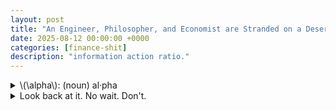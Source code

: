 ```yaml
---
layout: post
title: "An Engineer, Philosopher, and Economist are Stranded on a Deserted Island and Only Have Canned Food."
date: 2025-08-12 00:00:00 +0000
categories: [finance-shit]
description: "information action ratio."
---
```


<div class="flashcard">
  <details>
    <summary>\(\alpha\): (noun) al·​pha</summary>
    <div class="back">
      <details class="dropdown-block">
        <summary>Ex ante vs. ex post</summary>
        <div class="content">
          <ul>
            <li>Looking forward (<b>ex ante</b>): alpha is a <b>forecast of residual return</b>.</li>
            <li>Looking backward (<b>ex post</b>): alpha is the <b>average of realized residual returns</b>.</li>
            <li>Realized alphas are for keeping score; the manager's job is to generate <b>good forecasts</b>.</li>
          </ul>
        </div>
      </details>
      
      <details class="dropdown-block">
        <summary>Regression definition (realized/historical α and β)</summary>
        <div class="content">
          <p>If \(r_p(t)\) are portfolio <b>excess</b> returns for \(t=1,\dots,T\) and \(r_B(t)\) are benchmark <b>excess</b> returns over the same periods, the regression is</p>
          <p>\[
          r_p(t) \;=\; \alpha_p \;+\; \beta_p \cdot r_B(t) \;+\; \varepsilon_p(t)
          \]</p>
          <p>The estimates of \(\beta_p\) and \(\alpha_p\) from this regression are the <b>realized (historical)</b> beta and alpha.</p>
        </div>
      </details>
      
      <details class="dropdown-block">
        <summary>Residual (idiosyncratic) returns</summary>
        <div class="content">
          <p>Define the portfolio's residual return as</p>
          <p>\[
          \theta_p(t) \;=\; \alpha_p \;+\; \varepsilon_p(t)
          \]</p>
          <p>Where \(\alpha_p\) is the <b>average residual return</b> and \(\varepsilon_p(t)\) is the <b>mean-zero</b> random residual component.</p>
        </div>
      </details>
      
      <details class="dropdown-block">
        <summary>Forecast alpha (single asset)</summary>
        <div class="content">
          <p>Let \(\theta_n\) be the residual return on stock \(n\). The <b>forecast alpha</b> is</p>
          <p>\[
          \alpha_n \;=\; E[\theta_n]
          \]</p>
        </div>
      </details>
      
      <details class="dropdown-block">
        <summary>Portfolio property of alpha</summary>
        <div class="content">
          <p>Because both residual returns and expectations aggregate linearly, alpha has the <b>portfolio property</b>. For a two-stock portfolio with holdings \(h_p(1)\) and \(h_p(2)\) and stock alphas \(\alpha_1,\alpha_2\),</p>
          <p>\[
          \alpha_p \;=\; h_p(1)\cdot \alpha_1 \;+\; h_p(2)\cdot \alpha_2
          \]</p>
          <p>This matches the interpretation that \(\alpha_p\) is the <b>forecast of expected residual return</b> on the portfolio.</p>
        </div>
      </details>
      
      <details class="dropdown-block">
        <summary>Benchmark and cash</summary>
        <div class="content">
          <ul>
            <li>By definition, the benchmark has residual return \(\theta_B = 0\) <b>with certainty</b>, hence its alpha is \(\alpha_B = 0\). The alphas are therefore <b>benchmark-neutral</b>.</li>
            <li>The risk-free (cash) portfolio also has <b>zero residual return</b>, so the alpha for cash \(\alpha_r = 0\).</li>
            <li>Any portfolio that is a mixture of benchmark and cash has <b>zero alpha</b>.</li>
          </ul>
        </div>
      </details>
    </div>
  </details>
</div>
<div class="flashcard">
  <details>
    <summary>Look back at it. No wait. Don't.</summary>
    <div class="back">
      <details class="dropdown-block">
        <summary>The Ex Post Information Ratio: A Measure of Achievement</summary>
        <div class="content">
          <p><strong>Definition.</strong><br>
          An <b>information ratio</b> \(IR\) is the ratio of <i>(annualized) residual return</i> to <i>(annualized) residual risk</i>. Ex post, it uses <b>realized</b> residual return and <b>realized</b> residual risk (active risk).</p>
          
          <p><strong>Properties.</strong></p>
          <ul>
            <li>A realized \(IR\) can be negative.</li>
            <li>The benchmark's \(IR\) is <b>exactly zero</b> (its residual return is \(0\)).</li>
            <li>Link to regression: If the alpha regression is run over \(Y\) years, the realized information ratio is approximately</li>
          </ul>
          <div class="define">
            <p>\[
            IR_{\text{ex post}} \approx \frac{t(\hat{\alpha})}{\sqrt{Y}} .
            \]</p>
            <div class="tooltip">
              <div style="max-width: 500px">
                <h4>A statsy tip: What is \(t(\hat{\alpha}_p)\)?</h4>
                <p>In the regression from the screenshot</p>
                <p>\[
                r_p(t) \;=\; \alpha_p \;+\; \beta_p\, r_B(t) \;+\; \varepsilon_p(t)
                \]</p>
                <p>estimated on \(t=1,\dots,T\) observations, \(t(\hat{\alpha}_p)\) means the <b>t-statistic of the estimated intercept</b> \(\hat{\alpha}_p\):</p>
                <p>\[
                t(\hat{\alpha}_p) \;=\; \frac{\hat{\alpha}_p}{\widehat{\operatorname{se}}(\hat{\alpha}_p)} .
                \]</p>
                
                <p>Here</p>
                <ul>
                  <li>\(r_p(t)\): portfolio <b>excess</b> return at time \(t\).</li>
                  <li>\(r_B(t)\): benchmark <b>excess</b> return at time \(t\).</li>
                  <li>\(\varepsilon_p(t)\): regression residual at time \(t\).</li>
                  <li>\(T\): number of time periods used in the regression.</li>
                  <li>\(Y\): number of <b>years</b> covered by those data (e.g., monthly data over \(Y\) years gives \(T=12Y\)).</li>
                  <li>\(\widehat{\operatorname{se}}(\hat{\alpha}_p)\): estimated <b>standard error</b> of \(\hat{\alpha}_p\).</li>
                </ul>
                
                <p>A concrete formula for the standard error in this simple regression is</p>
                <p>\[
                \widehat{\operatorname{se}}(\hat{\alpha}_p)
                \;=\;
                \hat{\sigma}_\varepsilon \, \sqrt{\left[(X^\top X)^{-1}\right]_{11}}
                \]</p>
                
                <p>with</p>
                <p>\[
                \hat{\sigma}_\varepsilon^{\,2} \;=\; \frac{1}{T-2}\sum_{t=1}^{T}\hat{\varepsilon}_p(t)^{2},
                \qquad
                \hat{\varepsilon}_p(t) \;=\; r_p(t)-\hat{\alpha}_p-\hat{\beta}_p\,r_B(t),
                \]</p>
                
                <p>and \(X\) the \(T\times 2\) design matrix whose first column is all ones and second column is \(r_B(t)\). Equivalently, writing \(\bar{r}_B=\frac{1}{T}\sum r_B(t)\) and \(S_{BB}=\sum (r_B(t)-\bar{r}_B)^2\),</p>
                <p>\[
                \left[(X^\top X)^{-1}\right]_{11}
                \;=\;
                \frac{1}{T} \;+\; \frac{\bar{r}_B^{\,2}}{S_{BB}} .
                \]</p>
              </div>
            </div>
          </div>
          
          <p><b>Theory intuition.</b> Ex post \(IR\) is a <b>signal-to-noise</b> measure for realized residual performance: how much alpha per unit of residual volatility your realized track record shows.</p>
          
          <p><b>Treynor and Black (1973) call this the <b>appraisal ratio</b>.</b></p>
        </div>
      </details>
      
      <details class="dropdown-block">
        <summary>The Ex Ante Information Ratio: A Measure of Opportunity</summary>
        <div class="content">
          <p><strong>Definition (planning view).</strong><br>
          Ex ante, the information ratio is the <b>expected</b> level of annual residual return per unit of annual residual risk. More precisely: it is the <b>highest</b> achievable ratio of expected annual residual return to residual risk that the manager can obtain using their information.</p>
          
          <p><b>Theory intuition.</b><br>
          Ex ante \(IR\) summarizes the <b>quality of forecasts</b> (alphas) and the <b>efficiency of portfolio construction</b> that turns those forecasts into return per unit of active risk. It is a <b>capability frontier</b>: better information or better use of it raises the frontier.</p>
        </div>
      </details>
      
      <details class="dropdown-block">
        <summary>Empirical yardsticks</summary>
        <div class="content">
          <p>The cross-section of realized manager \(IR\)s is roughly <b>symmetric around 0</b>, consistent with active management being a <b>zero-sum game after fees</b>. Heuristics used throughout:</p>
          <ul>
            <li>Top-quartile manager: \(IR \approx 0.5\) ("good").</li>
            <li>\(IR=0.75\): "very good."</li>
            <li>\(IR=1.0\): "exceptional."</li>
          </ul>
        </div>
      </details>
      
      <details class="dropdown-block">
        <summary>Formal definition at the portfolio level</summary>
        <div class="content">
          <p>Given any portfolio \(P\) with portfolio alpha \(\alpha_p\) and portfolio residual (active) risk \(\omega_p\),</p>
          <p>\[
          IR_p \;=\; \frac{\alpha_p}{\omega_p}
          \]</p>
          
          <p>The manager's own "information ratio" is the <b>maximum</b> attainable across feasible portfolios (built from their alphas):</p>
          <p>\[
          IR \;=\; \Max\{\, IR_p \mid P \,\}
          \]</p>
          
          <p><b>Theory notes.</b></p>
          <ul>
            <li>The notation \(IR\) <b>depends on the alpha vector</b>; one common use is to <b>scale</b> the alpha forecasts so that the manager's maximization delivers a sensible target \(IR\).</li>
            <li>The definition implies <b>risk-level invariance</b>: if a manager can achieve an expected residual return of \(2\%\) with \(4\%\) residual risk, they can (by scaling the active position) achieve \(3\%\) with \(6\%\) residual risk—same \(IR\). (see <i>'Decomposition, active risk, and scale invariance'</i> below)</li>
          </ul>
        </div>
      </details>
      
      <details class="dropdown-block">
        <summary>Decomposition, active risk, and scale invariance</summary>
        <div class="content">
          <p>Let \(h_p\) be portfolio holdings, \(h_B\) benchmark holdings, and \(h_p^{a}\) <b>active</b> holdings.</p>
          
          <p><strong>Holdings decomposition.</strong></p>
          <p>\[
          h_p \;=\; h_B \;+\; h_p^{a}, \quad \text{with} \quad \alpha_B = 0 .
          \]</p>
          
          <p>If \(\alpha\) is the vector of stock alphas, then</p>
          <p>\[
          \alpha_p \;=\; \alpha^{\mathsf T} h_p \;=\; \alpha^{\mathsf T} h_p^{a}.
          \]</p>
          
          <p><strong>Active risk.</strong><br>
          Let <b>\(\psi_p\)</b>: the portfolio's <b>active (residual) variance</b> under holdings \(h_p^{a}\) and residual-return covariance matrix \(V\in\mathbb{R}^{N\times N}\):</p>
          <p>\[
          \psi_p \;=\; (h_p^{a})^{\mathsf T} V\, h_p^{a}
          \quad\text{and}\quad
          \omega_p \;=\; \sqrt{\psi_p}\ \ \text{(active risk, i.e., st. dev.)}.
          \]</p>
          
          <p><strong>Scaling (aggressiveness).</strong><br>
          Let active holdings be scaled by <b>\(\phi\)</b>: a <b>scalar aggressiveness multiplier</b> (unitless) that scales the <b>active holdings</b>.</p>
          
          <p>If \(h_p^{a}\in\mathbb{R}^N\) are the active weights, then</p>
          <p>\[
          h_p^{a}\ \to\ \phi\,h_p^{a},\quad \phi>0 .
          \]</p>
          
          <p>Under this scaling,</p>
          <p>\[
          \alpha_p \to \phi\,\alpha_p,\qquad \omega_p \to \phi\,\omega_p,\qquad IR_p=\alpha_p/\omega_p\ \text{unchanged}.
          \]</p>
          
          <p><b>Theory intuition.</b><br>
          Because both numerator and denominator scale <b>linearly</b> in exposure, \(IR\) is <b>independent of aggressiveness</b> under ideal (unconstrained) conditions. In practice, <b>constraints</b> (e.g., short-sale limits, turnover/financing frictions) break pure scaling and can <b>reduce</b> realized \(IR\) as risk is pushed higher.</p>
        </div>
      </details>
      
      <details class="dropdown-block">
        <summary>Time-horizon scaling</summary>
        <div class="content">
          <p>To avoid confusion, standardize to a <b>1-year</b> horizon. Over horizon \(T\) (in years):</p>
          <ul>
            <li>Expected residual return scales \(\propto T\).</li>
            <li>Residual <b>variance</b> scales \(\propto T\), so <b>residual risk</b> (st. dev.) scales \(\propto \sqrt{T}\).</li>
            <li>Therefore the information ratio scales as</li>
          </ul>
          <div class="define">
            <p>\[
            IR(T) \;=\; \sqrt{T}\; IR(1\ \text{year}).
            \]</p>
            <div class="tooltip">
              <div style="max-width: 500px">
                <h4>In math:</h4>
                <p><strong>Notation across horizons</strong></p>
                <p>Let \(\alpha_p(T)\) and \(\omega_p(T)\) denote the <b>expected residual return</b> and <b>residual risk (st.dev.)</b> over a horizon \(T\) years. Then</p>
                <p>\[
                IR_p(T)=\frac{\alpha_p(T)}{\omega_p(T)}.
                \]</p>
                
                <p>Define the 1-year quantities \(\alpha_p(1)\) and \(\omega_p(1)\).</p>
                
                <p><strong>Step 1 — Expected residual return scales linearly in time</strong></p>
                <p>Additivity of expectations over \(T\) years gives</p>
                <p>\[
                \alpha_p(T)=T\,\alpha_p(1).
                \]</p>
                <p>(In words: run the same edge for twice as long, you expect twice the residual return.)</p>
                
                <p><strong>Step 2 — Residual <b>variance</b> scales linearly ⇒ residual <b>risk</b> scales as \(\sqrt{T}\)</strong></p>
                <p>With negligible serial correlation, variances add:</p>
                <p>\[
                \operatorname{Var}_T = T\,\operatorname{Var}_{1\text{y}}
                \quad\Longrightarrow\quad
                \omega_p(T)=\sqrt{T}\,\omega_p(1).
                \]</p>
                
                <p><strong>Step 3 — Put together to get the IR scaling</strong></p>
                <p>\[
                IR_p(T)
                =\frac{\alpha_p(T)}{\omega_p(T)}
                =\frac{T\,\alpha_p(1)}{\sqrt{T}\,\omega_p(1)}
                =\sqrt{T}\,\frac{\alpha_p(1)}{\omega_p(1)}
                =\boxed{\,\sqrt{T}\,IR_p(1\text{ year})\,}.
                \]</p>
              </div>
            </div>
          </div>
          
          <p>Corollaries: a quarterly \(IR\) is half the annual \(IR\); a monthly \(IR\) is \(1/\sqrt{12}\) of the annual \(IR\).</p>
        </div>
      </details>
      
      <details class="dropdown-block">
        <summary>Tilder</summary>
        <div class="content">
          <ul>
            <li><b>Ex post \(IR\)</b> measures <b>achievement</b> (realized alpha per unit of realized residual risk) and connects tightly to the <b>t-stat</b> of \(\alpha\).</li>
            <li><b>Ex ante \(IR\)</b> measures <b>opportunity</b> (what your information and construction can deliver) and is the <b>maximized</b> \(\alpha/\omega\) over feasible portfolios.</li>
            <li>\(IR\) is <b>scale-invariant</b> with respect to position size but <b>horizon-dependent</b> (\(\sqrt{T}\) rule).
              <ul>
                <li>Hold the same active trade longer: expected alpha grows \(\propto T\); uncertainty (risk) grows only \(\propto \sqrt{T}\). Their ratio therefore grows like \(\sqrt{T}\).</li>
              </ul>
            </li>
            <li>Benchmarks and cash have <b>zero \(IR\)</b>; the cross-section of manager \(IR\)s centers near <b>zero</b>, consistent with active management being zero-sum after costs.</li>
          </ul>
        </div>
      </details>
    </div>
  </details>
</div>
<div class="flashcard">
  <details>
    <summary>The Residual Frontier: The Manager's Opportunity Set</summary>
    <div class="back">
      <p><strong>Idea.</strong><br>
      Plot expected residual return \(\alpha_p\) against residual risk \(\omega_p\). The <b>ex-ante information ratio</b> determines the <i>slope</i> of the best attainable trade-off. The manager's <b>residual frontier</b> is the straight line through the origin with that slope; feasible (sub-optimal) portfolios lie on or <b>below</b> this line.</p>
      
      <p><strong>Geometry.</strong><br>
      Benchmark \(B\) and cash sit at the origin since both have zero residual return and zero residual risk. Portfolios constructed from the manager's alphas that <i>fully exploit</i> the information lie <b>on</b> the line; all others lie <b>under</b> it.</p>
      <div id="residual-frontier-fig-5-combined" style="width:980px;height:560px;"></div>
      <div id="residual-frontier-fig-5-combined-info" style="font-size:0.9em; opacity:0.95; margin-top:8px;"></div>
      
      <script src="https://cdn.plot.ly/plotly-2.35.2.min.js"></script>
      <script>
      function renderResidualFrontierCombined() {
        // ===== Axes grid (ω in %, α in %) =====
        const toPct = x => x; // keep in [0, 0.12] but show as % via tickformat
      
        // ===== Residual frontiers (Fig. 5.2) =====
        const IRs = [
          { ir: 1.00, dash: "solid",  width: 3, name: "IR = 1.00" },
          { ir: 0.75, dash: "dot",    width: 3, name: "IR = 0.75" },
          { ir: 0.50, dash: "dash",   width: 3, name: "IR = 0.50" },
        ];
      
        const xMin = 0.0, xMax = 0.12, Nx = 121;
        const omega = Array.from({length: Nx}, (_, i) => xMin + i*(xMax - xMin)/(Nx - 1));
      
        const frontierTraces = IRs.map(({ir, dash, width, name}) => ({
          x: omega.map(toPct),
          y: omega.map(w => ir*w),
          mode: "lines",
          line: { dash, width },
          name,
          hovertemplate: "ω=%{x:.1%}<br>α=%{y:.1%}<extra>"+name+"</extra>"
        }));
      
        // ===== Points on IR=1 frontier (Fig. 5.1 P1–P6 + Q) =====
        const IR1 = 1.0;
        const Pks = [0.01, 0.02, 0.03, 0.04, 0.05, 0.06]; // 1% … 6% residual risk
        const Ptext = ["P1","P2","P3","Q","P5","P6"];     // label Q near the middle as in fig
      
        const Ptrace = {
          x: Pks,
          y: Pks.map(w => IR1*w),
          mode: "markers+text",
          type: "scatter",
          name: "Fig. 5.1 points",
          marker: { size: 9, symbol: "circle" },
          text: Ptext,
          textposition: ["bottom right","top left","bottom left","top right","bottom left","top left"],
          hovertemplate: "%{text}<br>ω=%{x:.1%}<br>α=%{y:.1%}<extra></extra>"
        };
      
        // Explicit Q (so it’s easy to style)
        const Qw = 0.04, Qa = IR1*Qw;
        const Qtrace = {
          x: [Qw], y: [Qa],
          mode: "markers+text",
          name: "Q",
          marker: { size: 11, symbol: "diamond-open" },
          text: ["Q"],
          textposition: "top center",
          hovertemplate: "Q<br>ω=%{x:.1%}<br>α=%{y:.1%}<extra></extra>"
        };
      
        // Benchmark/cash at the origin: B
        const Btrace = {
          x: [0], y: [0],
          mode: "markers+text",
          name: "B (benchmark & cash)",
          marker: { size: 10, symbol: "square" },
          text: ["B"],
          textposition: "bottom right",
          hovertemplate: "B<br>ω=0.0%<br>α=0.0%<extra></extra>"
        };
      
        // ===== Annotations to mirror captions =====
        const annotations = [
          { x: 0.095, y: 0.095, text: "IR = 1", showarrow: false, font: {size: 12}},
          { x: 0.095, y: 0.071, text: "IR = 0.75", showarrow: false, font: {size: 12}},
          { x: 0.095, y: 0.048, text: "IR = 0.50", showarrow: false, font: {size: 12}}
        ];
      
        const layout = {
          title: "Residual Frontier & Opportunities (Combined: Figures 5.1 & 5.2)",
          xaxis: { title: "ω (residual risk)", range: [0, 0.12], tickformat: ".0%", zeroline: false },
          yaxis: { title: "α (expected residual return)", range: [0, 0.12], tickformat: ".0%", rangemode: "tozero" },
          template: "plotly_white",
          legend: { orientation: "h", y: 1.12 },
          margin: { l: 70, r: 20, t: 70, b: 55 },
          annotations
        };
      
        const traces = [...frontierTraces, Ptrace, Qtrace, Btrace];
        Plotly.newPlot("residual-frontier-fig-5-combined", traces, layout,
                       {displayModeBar: true, responsive: true});
      
        // ===== Info + intuition (below the figure) =====
        document.getElementById("residual-frontier-fig-5-combined-info").innerHTML = `
        <p>
          <strong>What you're seeing (both figures combined):</strong>
          The straight rays from the origin are residual frontiers \\(\\alpha_p = IR\\,\\omega_p\\) for three information ratios
          (solid: 1.00; dotted: 0.75; dashed: 0.50). The black markers (P1–P6) and Q sit on the \\(IR=1\\) frontier,
          and B is the origin (benchmark/cash), where both residual return and residual risk are zero.
        </p>
        <ul>
          <li><em>Opportunity = slope.</em> A manager’s ex-ante information ratio fixes the frontier’s slope. Higher IR rotates the line upward, expanding the set of attainable \\((\\omega,\\alpha)\\) pairs.</li>
          <li><em>Feasible set.</em> Portfolios lie on or below the frontier implied by the manager’s IR; moving along a given frontier scales both \\(\\omega_p\\) and \\(\\alpha_p\\) proportionally.</li>
          <li><em>Comparing managers (Fig. 5.2 idea).</em> Points available on \\(IR=1\\) are not available to an \\(IR=0.5\\) manager; the latter’s best achievable \\(\\alpha\\) at any \\(\\omega\\) is lower.</li>
          <li><em>Normalization.</em> B (benchmark) and cash anchor the origin because their residual return is zero; hence \\(\\alpha_B=0\\) and \\(\\omega_B=0\\).</li>
        </ul>
        <p style="opacity:0.85;">
          <small>Note: Numerical placements are illustrative to recreate the diagrams’ geometry; the theory is the linear relation
          \\(\\alpha_p = IR\\,\\omega_p\\) and the comparison of opportunity sets across IR levels.</small>
        </p>`;
      }
      // Render now
      renderResidualFrontierCombined();
      </script>

      <details class="dropdown-block">
        <summary>Link to the optimization definition</summary>
        <div class="content">
          <p>The manager's information ratio is defined as the maximum attainable ratio over feasible portfolios:</p>
          <p>\[
          IR \;=\; \Max\{\alpha_p/\omega_p \mid P\}
          \]</p>
          <p>Any portfolio \(Q\) that attains this maximum lies on the frontier and satisfies \(IR=IR_Q\).</p>
        </div>
      </details>
      
      <details class="dropdown-block">
        <summary>Comparing managers</summary>
        <div class="content">
          <p>Different managers have different frontiers (different slopes). A higher \(IR\) rotates the frontier <b>upward</b>, enlarging the opportunity set; points available to a higher-\(IR\) manager are not available to a lower-\(IR\) manager. This does <b>not</b> mean a lower-\(IR\) manager cannot mechanically hold those same stocks; rather, their information will not <i>lead</i> them to portfolios achieving those \((\omega,\alpha)\) pairs.</p>
        </div>
      </details>
      
      <details class="dropdown-block">
        <summary>"Budget constraint" form</summary>
        <div class="content">
          <p>Along the frontier the trade-off is linear:</p>
          <p>\[
          \alpha_p \;=\; IR \cdot \omega_p 
          \]</p>
          <p>At best, increases in expected residual return require <b>proportional</b> increases in residual risk; scaling active positions moves you <i>along</i> the line (both \(\alpha_p\) and \(\omega_p\) scale together, leaving \(IR\) unchanged).</p>
        </div>
      </details>
      
      <details class="dropdown-block">
        <summary>En ingles (and a lil bit o' math.)</summary>
        <div class="content">
          <ul>
            <li>The residual frontier is the active-risk analogue of the mean-variance capital market line: it is the set \(\{(\omega_p,\alpha_p): \alpha_p \le IR \cdot \omega_p\}\) with equality for optimized portfolios.</li>
            <li>\(IR\) is the <i>sufficient statistic</i> for opportunity quality; it fully characterizes the frontier's slope and, hence, the manager's achievable conversion of information into residual return per unit of active risk.</li>
            <li>Benchmarks/cash anchor the origin; feasible portfolios live on/below the ray; improving information (better forecasts or better use of them) <b>raises the slope</b>.</li>
          </ul>
        </div>
      </details>
    </div>
  </details>
</div>
<div class="flashcard">
  <details>
    <summary>The Active Management Objective</summary>
    <div class="back">
      <details class="dropdown-block">
        <summary>Objective</summary>
        <div class="content">
          <p>Maximize <b>value added</b> from residual (active) return. Define</p>
          <p>\[
          \text{VA}[P] \;=\; \alpha_p \;-\; \lambda_r \cdot \omega_p^{2}
          \]</p>
          
          <ul>
            <li>\(\alpha_p\): expected <b>residual return</b> of portfolio \(P\).</li>
            <li>\(\omega_p\): <b>residual risk</b> (active risk; st. dev.).</li>
            <li>\(\lambda_r>0\): <b>aversion to residual risk</b>; converts residual <i>variance</i> into a <b>loss in alpha</b>.</li>
          </ul>
          
          <p><b>Wat It Mean.</b><br>
          VA credits forecasted skill (\(\alpha_p\)) and debits risk (\(\lambda_r \omega_p^2\)). The quadratic penalty mirrors mean-variance preferences specialized to residual (benchmark-neutral) returns: utility is linear in mean, quadratic in variance.</p>
          
          <p><b>NB:</b><br>
          Benchmark timing is ignored, so <b>active return = residual return</b> and <b>active risk = residual risk</b>.</p>
        </div>
      </details>
      
      <details class="dropdown-block">
        <summary>Loss in alpha (risk penalty)</summary>
        <div class="content">
          <p>For any fixed \(\lambda_r\), the <b>loss in alpha</b> due to bearing residual risk \(\omega_p\) is</p>
          <p>\[
          \text{Loss}(\omega_p) \;=\; \lambda_r \cdot \omega_p^{2}.
          \]</p>
          
          <p>Higher \(\lambda_r\) ⇒ steeper penalty; the loss rises with the <b>square</b> of risk.</p>
          <!-- Figure 5.3 — Loss in alpha (separate block) -->
          <div id="fig-5-3" style="width:960px;height:520px;"></div>
          <div id="fig-5-3-info" style="font-size:0.9em; opacity:0.95; margin:8px 0 24px;"></div>
          
          <script src="https://cdn.plot.ly/plotly-2.35.2.min.js"></script>
          <script>
          (function renderFig53() {
            // Percent tick helpers
            const tickVals = (max=12, step=2) => Array.from({length: Math.floor(max/step)+1}, (_,i)=> i*step);
            const tickText = vals => vals.map(v => v.toFixed(0) + "%");
          
            // ω from 0%..12% sampled finely (use "percent points" axis)
            const wMaxPP = 12, Nw = 121;
            const wPP = Array.from({length: Nw}, (_,i)=> i*(wMaxPP)/(Nw-1)); // 0..12
          
            // Loss in alpha curves: Loss(ω) = λ_r * ω^2  (three λ_r levels)
            const lambdas = [
              {lam: 0.05, dash: "dot",    name: "λ = 0.05"},
              {lam: 0.10, dash: "dash",   name: "λ = 0.10"},
              {lam: 0.15, dash: "solid",  name: "λ = 0.15"}
            ];
            const lossTraces = lambdas.map(({lam, dash, name}) => ({
              x: wPP,
              y: wPP.map(w => lam*w*w),
              mode: "lines",
              line: {width: 3, dash},
              name,
              hovertemplate: "ω=%{x:.1f}%<br>Loss in α=%{y:.2f}%<extra>"+name+"</extra>"
            }));
          
            const xt = tickVals(12,2), yt = tickVals(16,2);
            const layout53 = {
              title: "Figure 5.3 — Loss in α:  λ<sub>r</sub> · ω²",
              xaxis: {title: "ω", range: [0,12], tickvals: xt, ticktext: tickText(xt), zeroline: false},
              yaxis: {title: "Loss in α", range: [0,16], tickvals: yt, ticktext: tickText(yt), rangemode: "tozero"},
              template: "plotly_white",
              legend: {orientation: "h", y: 1.12},
              margin: {l: 70, r: 20, t: 70, b: 55}
            };
          
            Plotly.newPlot("fig-5-3", lossTraces, layout53, {displayModeBar:true, responsive:true});
          
            document.getElementById("fig-5-3-info").innerHTML = `
              <p><strong>Loss in α.</strong> With residual-risk aversion \\(\\lambda_r\\),
              the penalty for bearing residual risk \\(\\omega\\) is quadratic: \\(\\text{Loss}(\\omega)=\\lambda_r\\,\\omega^2\\).
              Higher \\(\\lambda_r\\) means greater aversion, so the curve bends up more sharply; for a fixed \\(\\lambda_r\\),
              loss grows with the square of risk.</p>
            `;
          })();
          </script>

        </div>
      </details>
      
      <details class="dropdown-block">
        <summary>Lines of equal value added (indifference curves)</summary>
        <div class="content">
          <p>Holding VA constant at some level \(c\), rearrange the objective:</p>
          <p>\[
          \alpha_p \;=\; c \;+\; \lambda_r \cdot \omega_p^{2}.
          \]</p>
          
          <p>These are <b>upward-opening parabolas</b> in the \((\omega_p,\alpha_p)\) plane. For a given \(\lambda_r\) they are <b>parallel</b> (same curvature) and represent all portfolios that deliver the same certainty-equivalent value added \(c\).</p>
          <!-- One figure with TWO side-by-side plots:
               LEFT = Fig. 5.4 & Fig. 5.5 combined
               RIGHT = Fig. 5.6
          -->
          <div style="display:flex; gap:18px; width:1220px; max-width:100%;">
            <div id="fig-5455-left" style="flex:1; min-width:520px; height:520px;"></div>
            <div id="fig-56-right" style="flex:1; min-width:520px; height:520px;"></div>
          </div>
          <div id="fig-54556-info" style="font-size:0.9em; opacity:0.95; margin-top:10px;"></div>
          
          <script src="https://cdn.plot.ly/plotly-2.35.2.min.js"></script>
          <script>
          (function render54556() {
            // ===== helpers =====
            const tickVals = (max=12, step=2) => Array.from({length: Math.floor(max/step)+1}, (_,i)=> i*step);
            const tickText = vals => vals.map(v => v.toFixed(0) + "%");
            const wPP = Array.from({length: 121}, (_,i)=> i*(12)/(121-1)); // ω from 0%..12% in "percent points"
          
            // ===== parameters from the screenshots' captions =====
            const lambda_r = 0.10;   // moderate residual-risk aversion
            const IR = 0.75;         // residual frontier slope in Fig. 5.5
          
            // ===== LEFT PLOT (Fig. 5.4 + Fig. 5.5 combined) =====
            // Constant VA parabolas: α = VA + λ_r * ω^2
            const VAlevels = [
              {va: 2.500, dash: "dash",    name: "VA = 2.500%"},
              {va: 1.400, dash: "dashdot", name: "VA = 1.400%"},
              {va: 0.625, dash: "solid",   name: "VA = 0.625%"}
            ];
            const vaTraces = VAlevels.map(({va, dash, name}) => ({
              x: wPP,
              y: wPP.map(w => va + lambda_r*w*w),
              mode: "lines",
              line: {width: 3, dash},
              name,
              hovertemplate: "ω=%{x:.1f}%<br>α=%{y:.2f}%<extra>"+name+"</extra>"
            }));
          
            // Residual frontier: α = IR * ω
            const frontier = {
              x: wPP,
              y: wPP.map(w => IR*w),
              mode: "lines",
              line: {width: 3},
              name: "Residual Frontier (IR=0.75)",
              hovertemplate: "ω=%{x:.1f}%<br>α=%{y:.2f}%<extra>Residual Frontier</extra>"
            };
          
            // Tangency / optimum (P*): ω* = IR/(2 λ_r), α* = IR * ω*
            const wStar = IR/(2*lambda_r);              // 3.75%
            const aStar = IR * wStar;                   // 2.8125%
            const Pstar = {
              x: [wStar], y: [aStar],
              mode: "markers+text",
              marker: {size: 11, symbol: "diamond-open"},
              text: ["P*"],
              textposition: "top center",
              name: "P*",
              hovertemplate: "P*<br>ω=%{x:.2f}%<br>α=%{y:.2f}%<extra></extra>"
            };
          
            // One feasible point on the frontier with lower VA (P0): solve VA = 0.625 on α=IR ω
            const VA0 = 0.625;
            const disc = Math.sqrt(IR*IR - 4*lambda_r*VA0);
            const w0_small = (IR - disc)/(2*lambda_r);  // smaller intersection
            const a0 = IR * w0_small;
            const P0 = {
              x: [w0_small], y: [a0],
              mode: "markers+text",
              marker: {size: 9, symbol: "circle"},
              text: ["P0"],
              textposition: "bottom right",
              name: "P0",
              hovertemplate: "P0<br>ω=%{x:.2f}%<br>α=%{y:.2f}%<extra></extra>"
            };
          
            // Origin label "B" (benchmark & cash)
            const B = {
              x: [0], y: [0],
              mode: "markers+text",
              marker: {size: 10, symbol: "square"},
              text: ["B"],
              textposition: "bottom right",
              name: "B",
              hovertemplate: "B<br>ω=0.00%<br>α=0.00%<extra></extra>"
            };
          
            const xt = tickVals(12,2), ytLeft = tickVals(14,2);
            const layoutLeft = {
              title: "Figures 5.4 + 5.5 — Constant Value-Added Lines & Residual Frontier (λ<sub>r</sub>=0.10, IR=0.75)",
              xaxis: {title: "ω (residual risk)", range: [0,12], tickvals: xt, ticktext: tickText(xt), zeroline: false},
              yaxis: {title: "α (expected residual return)", range: [0,14], tickvals: ytLeft, ticktext: tickText(ytLeft), rangemode: "tozero"},
              template: "plotly_white",
              legend: {orientation: "h", y: 1.12},
              margin: {l: 70, r: 20, t: 70, b: 55}
            };
          
            Plotly.newPlot("fig-5455-left", [...vaTraces, frontier, Pstar, P0, B], layoutLeft,
                           {displayModeBar:true, responsive:true});
          
            // ===== RIGHT PLOT (Fig. 5.6) — VA(ω) = IR·ω − λ_r·ω², show P* maximum =====
            const wPP10 = Array.from({length: 101}, (_,i)=> i*(10)/(101-1)); // 0..10%
            const VAcurve = {
              x: wPP10,
              y: wPP10.map(w => IR*w - lambda_r*w*w),
              mode: "lines",
              line: {width: 3},
              name: "VA(ω) = IR·ω − λ<sub>r</sub>·ω²",
              hovertemplate: "ω=%{x:.1f}%<br>VA=%{y:.2f}%<extra>Value Added</extra>"
            };
            const VAmax = {
              x: [wStar], y: [IR*wStar - lambda_r*wStar*wStar],
              mode: "markers+text",
              marker: {size: 11, symbol: "diamond-open"},
              text: ["P*"],
              textposition: "top center",
              name: "P*",
              hovertemplate: "P* (max VA)<br>ω=%{x:.2f}%<br>VA=%{y:.2f}%<extra></extra>"
            };
          
            const ytRight = [-3,-2,-1,0,1,2];
            const ytRightText = ytRight.map(v => (v>=0? v.toFixed(0): v.toFixed(0)) + "%");
            const layoutRight = {
              title: "Figure 5.6 — Value Added vs. Residual Risk (IR=0.75, λ<sub>r</sub>=0.10)",
              xaxis: {title: "ω", range: [0,10], tickvals: tickVals(10,2), ticktext: tickText(tickVals(10,2)), zeroline: false},
              yaxis: {title: "Value Added", range: [-3, 2], tickvals: ytRight, ticktext: ytRightText},
              template: "plotly_white",
              legend: {orientation: "h", y: 1.12},
              margin: {l: 70, r: 20, t: 70, b: 55},
              shapes: [
                // vertical guide at ω*
                {type:"line", xref:"x", yref:"paper", x0:wStar, x1:wStar, y0:0, y1:1, line:{width:1, dash:"dot"}}
              ],
              annotations: [
                {x:wStar, y:-2.7, text:"ω* = IR/(2λ)", showarrow:false, font:{size:11}}
              ]
            };
          
            Plotly.newPlot("fig-56-right", [VAcurve, VAmax], layoutRight,
                           {displayModeBar:true, responsive:true});
          
            // ===== Info / intuition =====
            document.getElementById("fig-54556-info").innerHTML = `
              <p><strong>Left (Figures 5.4 + 5.5 combined).</strong>
                The curved lines are constant value–added sets \\(\\alpha = \\text{VA} + \\lambda_r\\,\\omega^2\\) with \\(\\lambda_r=0.10\\)
                and VA levels 0.625%, 1.400%, and 2.500%. The straight ray from the origin is the residual frontier
                \\(\\alpha = IR\\,\\omega\\) with \\(IR=0.75\\). Tangency at <em>P*</em> (\\(\\omega^* = IR/(2\\lambda_r) = 3.75\\%\\))
                is the optimal active risk: any higher VA curve lies <em>above</em> the frontier (infeasible),
                and any other point on the frontier yields lower VA (e.g., <em>P0</em> on the VA=0.625% curve).
                Benchmark/cash sits at B = (0,0).</p>
          
              <p><strong>Right (Figure 5.6).</strong>
                Holding the frontier fixed, value added as a function of aggressiveness is a concave parabola
                \\(\\text{VA}(\\omega)= IR\\,\\omega - \\lambda_r\\,\\omega^2\\). The maximum occurs at the same
                \\(\\omega^* = IR/(2\\lambda_r)\\) as on the left. This is the tangency condition in a different view:
                slope of VA (\\(IR - 2\\lambda_r\\,\\omega\\)) equals zero at \\(\\omega^*\\).</p>
          
              <p style="opacity:0.85;"><small>Numbers chosen only to mirror the chapter’s figures:
                \\(IR=0.75\\), \\(\\lambda_r=0.10\\). Labels and styling replicate the screenshots’ annotations.</small></p>
            `;
          })();
          </script>


        </div>
      </details>
      
      <details class="dropdown-block">
        <summary>Certainty-equivalent interpretation</summary>
        <div class="content">
          <p>VA is the <span class="define">certainty-equivalent residual return
            <div class="tooltip">
              <div style="max-width: 500px">
                <h4>Gettin' assy (economicsy): What is a certainty equivalent (CE)?</h4>
                <p><b>Definition (general).</b> For any risky payoff \(X\) and utility \(U(\cdot)\), the <b>certainty equivalent</b> \(c\) is the sure amount that makes you indifferent to \(X\):</p>
                <p>\[
                U(c)=\mathbb{E}[U(X)].
                \]</p>
                
                <p><b>Here (residual, mean-variance form).</b> Utility for an active portfolio \(P\) is taken to be</p>
                <p>\[
                U(P)=\alpha_p-\lambda_r\,\omega_p^2,
                \]</p>
                <p>i.e., linear in expected residual return \(\alpha_p\) and quadratic penalty in residual variance \(\omega_p^2\) with aversion \(\lambda_r>0\).</p>
                
                <p>A <b>residual risk-free</b> payoff of amount \(c\) has \(\omega=0\), so its utility is \(U(c)=c\). Indifference to the risky active \(P\) means</p>
                <p>\[
                c=\alpha_p-\lambda_r\,\omega_p^2.
                \]</p>
                
                <p>That \(c\) is the <b>certainty-equivalent residual return</b>:</p>
                <p>\[
                \boxed{\text{CE}=\alpha_p-\lambda_r\,\omega_p^2\;}
                \]</p>
                
                <h4>En ingles</h4>
                <p>CE is the <b>risk-adjusted alpha</b>: the guaranteed residual return you'd accept instead of taking the risky active position \((\alpha_p,\omega_p)\) given aversion \(\lambda_r\).<br>
                Equivalently, the <b>residual risk premium</b> you're implicitly paying is</p>
                <p>\[
                \alpha_p-\text{CE}=\lambda_r\,\omega_p^2.
                \]</p>
              </div>
            </div>
          </span>:</p>
          <p>\[
          \text{CE} \;=\; \alpha_p \;-\; \lambda_r \cdot \omega_p^{2}.
          \]</p>
          
          <p>An investor with residual-risk aversion \(\lambda_r\) is indifferent between a risky active portfolio \((\alpha_p,\omega_p)\) and receiving the sure residual return <b>CE</b> on a residual risk-free investment.</p>
        </div>
      </details>
      
      <details class="dropdown-block">
        <summary>Connection to the residual frontier</summary>
        <div class="content">
          <p>With opportunity set (frontier) \(\alpha_p = IR \cdot \omega_p\), the VA to be maximized is</p>
          <p>\[
          \text{VA}(\omega_p) \;=\; IR \cdot \omega_p \;-\; \lambda_r \cdot \omega_p^{2}.
          \]</p>
          
          <p>First-order condition (tangency of frontier and indifference parabola):</p>
          
          <ul>
            <li>Differentiate w.r.t. \(\omega_p\):</li>
          </ul>
          <p>\[
          \frac{d}{d\omega_p}\mathrm{VA}(\omega_p) \;=\; IR \;-\; 2\lambda_r\,\omega_p .
          \]</p>
          
          <ul>
            <li>Set the derivative to zero:</li>
          </ul>
          <p>\[
          IR - 2\lambda_r\,\omega_p^{*}=0
          \quad\Longrightarrow\quad
          \boxed{\ \omega_p^{*}=\dfrac{IR}{2\lambda_r}\ }.
          \]</p>
          
          <ul>
            <li>Equivalently, rearranging the FOC:</li>
          </ul>
          <p>\[
          \boxed{\ IR \;=\; 2\lambda_r\,\omega_p^{*}\ }.
          \]</p>
          
          <ul>
            <li>Second derivative (concavity check)</li>
          </ul>
          <p>\[
          \frac{d^2}{d\omega_p^2}\mathrm{VA}(\omega_p) = -2\lambda_r \;<\;0
          \]</p>
          
          <p>(since \(\lambda_r>0\). So the critical point is a <b>global maximum</b>.)</p>
          
          <p>Hence the <b>optimal active risk</b> and <b>return</b> are</p>
          <p>\[
          \omega_p^{*} \;=\; \frac{IR}{2\lambda_r},
          \qquad
          \alpha_p^{*} \;=\; IR \cdot \omega_p^{*} \;=\; \frac{IR^{2}}{2\lambda_r},
          \]</p>
          
          <p>and the <b>maximum value added</b> is</p>
          <p>\[
          \text{VA}^{*} \;=\; \text{VA}[\omega_p^{*}]
          \;=\; \frac{IR^{2}}{4\lambda_r}
          \;=\; \frac{\omega_p^{*} \cdot IR}{2}
          \]</p>
          
          <p><b>Interpretation</b></p>
          <ul>
            <li>\(IR\) = <b>frontier slope</b> (opportunity quality).</li>
            <li>\(\lambda_r\) = <b>curvature</b> of the indifference parabola (tolerance for residual risk).</li>
            <li>Optimal aggressiveness scales <b>up</b> with \(IR\) and <b>down</b> with \(\lambda_r\):
              \(\omega_p^{*}\propto IR/\lambda_r\), \(\alpha_p^{*}\propto IR^{2}/\lambda_r\), \(\mathrm{VA}^{*}\propto IR^{2}/\lambda_r\).
              <ul>
                <li>Specifically:
                  <ul>
                    <li>Ability to add value <b>increases with the square</b> of \(IR\).</li>
                    <li>Ability to add value <b>decreases</b> as residual risk aversion \(\lambda_r\) rises.</li>
                    <li>A manager's \(IR\) therefore determines their <b>potential</b> to add value, while \(\lambda_r\) governs how aggressively that potential is used.</li>
                  </ul>
                </li>
              </ul>
            </li>
          </ul>
        </div>
      </details>
    </div>
  </details>
</div>
<div class="flashcard">
  <details>
    <summary>The Information Ratio is the Key to Active Management</summary>
    <div class="back">
      <p>The results from maximizing the value added objective highlight a central result: regardless of risk tolerance, investors who maximize value added will <b>choose the strategy/manager with the highest \(IR\)</b>. Differences across investors arise only in <b>aggressiveness</b> (how far along the frontier they move), which is pinned down by</p>
      
      <p>\[
      \omega_p^{*} \;=\; \frac{IR}{2\lambda_r}
      \]</p>
      
      <p>and yields</p>
      
      <p>\[
      \alpha_p^{*} \;=\; IR \cdot \omega_p^{*} \;=\; \frac{IR^{2}}{2\lambda_r},
      \qquad
      \text{VA}^{*} \;=\; \frac{IR^{2}}{4\lambda_r}.
      \]</p>
      
      <details class="dropdown-block">
        <summary>The \(\beta=1\) Frontier</summary>
        <div class="content">
          <p><b>Definition.</b> In the total-risk / total-return view (ignoring benchmark timing), the portfolios selected will lie on the <b>\(\beta=1\) frontier</b>: the set of efficient portfolios with <b>beta equal to 1</b> that minimize total risk for each expected return. These need not be fully invested.</p>
          
          <p><b>Comparative geometry.</b></p>
          <ul>
            <li>"Efficient frontier" (with a risk-free asset) is the straight line through the risk-free point \(F\) and a tangency portfolio \(Q\).</li>
            <li>The <b>fully invested</b> efficient frontier begins at \(C\) and passes through \(Q\).</li>
            <li>The <b>\(\beta=1\) efficient frontier</b> starts at the <b>benchmark</b> \(B\) and runs through a point \(P\).</li>
          </ul>
          
          <p><b>Interpretation.</b></p>
          <ul>
            <li>The benchmark \(B\) is the <b>minimum-risk</b> \(\beta=1\) portfolio because it has <b>zero residual risk</b>.</li>
            <li>Any other \(\beta=1\) portfolio has the same systematic risk as \(B\) but <b>more residual risk</b>.</li>
            <li>Some portfolios outside the \(\beta=1\) frontier can dominate it in mean-variance terms, but they typically involve <b>large active risk</b>, exposing the manager to <b>business risk</b> of poor <b>relative</b> performance.</li>
          </ul>
          
          <p><b>Intersection and constraints.</b></p>
          <ul>
            <li>The \(\beta=1\) frontier and the fully invested frontier <b>cross</b> at a point that typically involves <b>high residual risk</b>.</li>
            <li>If we impose a <b>no-active-cash</b> condition, the \(\beta=1\) no-active-cash frontier is a <b>parabola centered at \(B\)</b> and passing through a portfolio \(Y\).</li>
            <li>Combining constraints (full investment + \(\beta=1\)) <b>reduces opportunities</b>; unconstrained frontiers dominate constrained ones.</li>
          </ul>

          <!-- One figure with TWO side-by-side plots:
               LEFT = Fig. 5.7  (efficient frontiers: CML, fully-invested, β=1)
               RIGHT = Fig. 5.8 (β=1 frontier + β=1 no-active-cash parabola; crossing & Y)
          -->
          <div style="display:flex; gap:18px; width:1220px; max-width:100%;">
            <div id="fig-57-left"  style="flex:1; min-width:520px; height:520px;"></div>
            <div id="fig-58-right" style="flex:1; min-width:520px; height:520px;"></div>
          </div>
          <div id="fig-57-58-info" style="font-size:0.9em; opacity:0.95; margin-top:10px;"></div>
          
          <script src="https://cdn.plot.ly/plotly-2.35.2.min.js"></script>
          <script>
          (function render57and58() {
            // ===== Shared helpers & parameters =====
            const sigmaGrid = (max=45, n=181) => Array.from({length:n}, (_,i)=> i*max/(n-1)); // σ from 0..45
            const tick = (max, step) => ({vals: Array.from({length: Math.floor(max/step)+1}, (_,i)=> i*step),
                                          text: Array.from({length: Math.floor(max/step)+1}, (_,i)=> (i*step).toFixed(0))});
          
            // "Book-like" stylized parameters to recreate geometry (illustrative, not data-driven)
            const mu_f = 5.0;          // risk-free return level (F on μ-axis)
            const slopeCML = 0.70;     // capital-market-line slope (Sharpe)
            const muB  = 8.0;          // benchmark μ (point B)
            const sigB = 15.0;         // benchmark σ (point B)
            // Fully-invested efficient frontier (concave): μ_FI(σ) = a + b σ − c σ²
            const aFI = 1.0, bFI = 0.95, cFI = 0.010;
          
            // β=1 frontier (starts at B, concave up): μ_β1(σ) = μB + b1(σ−sigB) − k1(σ−sigB)²
            const b1 = 0.90, k1 = 0.020;
          
            // ===== LEFT: Figure 5.7 =====
            const sL = sigmaGrid(45, 181);
            const muCML   = sL.map(s => mu_f + slopeCML*s);
            const muFI    = sL.map(s => aFI + bFI*s - cFI*s*s);
            const muBeta1 = sL.map(s => muB + b1*(s - sigB) - k1*(s - sigB)*(s - sigB));
          
            // Points (approximate placements to mirror the diagram)
            const sC = 10,  muC = aFI + bFI*sC - cFI*sC*sC;             // C on FI frontier
            // Q = intersection of CML and FI
            function intersectLineCurve() {
              // Solve for s where mu_f + m s = a + b s − c s²  =>  c s² + (m-b)s + (mu_f - a) = 0
              const A = cFI, B = (slopeCML - bFI), C0 = (mu_f - aFI);
              const disc = Math.sqrt(B*B - 4*A*C0);
              const s1 = (-B + disc)/(2*A), s2 = (-B - disc)/(2*A);
              return s1 > 0 ? s1 : s2;
            }
            const sQ = intersectLineCurve(), muQ = mu_f + slopeCML*sQ;
          
            // Choose a representative P on β=1 frontier (inside CML)
            const sP = 22, muP = muB + b1*(sP - sigB) - k1*(sP - sigB)*(sP - sigB);
          
            // Down-sloping dominated line "R" (purely visual, to echo the sketch)
            const muR = sL.map(s => mu_f - 0.9*s);
          
            const leftTraces = [
              // Efficient frontier (fully invested)
              {x:sL, y:muFI, mode:"lines", name:"Fully-invested frontier", line:{width:3, dash:"dot"},
               hovertemplate:"σ=%{x:.0f}<br>μ=%{y:.1f}<extra>Fully invested</extra>"},
              // β=1 frontier (starts at benchmark B)
              {x:sL, y:muBeta1, mode:"lines", name:"β = 1 frontier", line:{width:3, dash:"dash"},
               hovertemplate:"σ=%{x:.0f}<br>μ=%{y:.1f}<extra>β = 1</extra>"},
              // Capital market line
              {x:sL, y:muCML, mode:"lines", name:"Efficient frontier (CML)", line:{width:3},
               hovertemplate:"σ=%{x:.0f}<br>μ=%{y:.1f}<extra>CML</extra>"},
              // Downward line R (dominated)
              {x:sL, y:muR, mode:"lines", name:"R (dominated region guide)", line:{width:2, dash:"dashdot"},
               hovertemplate:"σ=%{x:.0f}<br>μ=%{y:.1f}<extra>R</extra>"},
              // Points F, C, Q, B, P
              {x:[0], y:[mu_f], mode:"markers+text", name:"F", marker:{size:10, symbol:"square"},
               text:["F"], textposition:"left center", hovertemplate:"F<br>σ=0<br>μ="+mu_f.toFixed(1)+"<extra></extra>"},
              {x:[sC], y:[muC], mode:"markers+text", name:"C", marker:{size:9, symbol:"circle"},
               text:["C"], textposition:"bottom right", hovertemplate:"C<br>σ=%{x:.0f}<br>μ=%{y:.1f}<extra></extra>"},
              {x:[sQ], y:[muQ], mode:"markers+text", name:"Q", marker:{size:11, symbol:"diamond-open"},
               text:["Q"], textposition:"top left", hovertemplate:"Q<br>σ=%{x:.0f}<br>μ=%{y:.1f}<extra></extra>"},
              {x:[sigB], y:[muB], mode:"markers+text", name:"B", marker:{size:10, symbol:"square"},
               text:["B"], textposition:"right center", hovertemplate:"B<br>σ="+sigB.toFixed(0)+"<br>μ="+muB.toFixed(1)+"<extra></extra>"},
              {x:[sP], y:[muP], mode:"markers+text", name:"P", marker:{size:9, symbol:"circle"},
               text:["P"], textposition:"bottom left", hovertemplate:"P<br>σ=%{x:.0f}<br>μ=%{y:.1f}<extra></extra>"}
            ];
          
            const xt = tick(45,5), yt = tick(35,5);
            const layoutLeft = {
              title: "Efficient Frontiers (CML, Fully Invested, and β = 1)",
              xaxis: {title:"σ (total risk)", range:[0,45], tickvals:xt.vals, ticktext:xt.text, zeroline:false},
              yaxis: {title:"μ (expected total return)", range:[-15,35], tickvals:yt.vals, ticktext:yt.text},
              template:"plotly_white",
              legend:{orientation:"h", y:1.12},
              margin:{l:70, r:20, t:70, b:55}
            };
          
            Plotly.newPlot("fig-57-left", leftTraces, layoutLeft, {displayModeBar:true, responsive:true});
          
            // ===== RIGHT: Figure 5.8 =====
            // β=1 frontier (same as left)
            const beta1Trace = {x:sL, y:muBeta1, mode:"lines", name:"β = 1 frontier", line:{width:3, dash:"dash"},
              hovertemplate:"σ=%{x:.0f}<br>μ=%{y:.1f}<extra>β = 1</extra>"};
          
            // Fully invested frontier (same as left)
            const fiTrace = {x:sL, y:muFI, mode:"lines", name:"Fully-invested frontier", line:{width:3, dash:"dot"},
              hovertemplate:"σ=%{x:.0f}<br>μ=%{y:.1f}<extra>Fully invested</extra>"};
          
            // No-active-cash β=1 frontier: parabola centered at B and passing through Y
            // Choose Y on the CML at σ_Y; solve a so that μ_parab(σ_Y) = μ_CML(σ_Y)
            const sigY = 28.0, muY = mu_f + slopeCML*sigY;
            const aParab = (muY - muB)/((sigY - sigB)*(sigY - sigB)); // μ = μB + a(σ−σB)^2
            const muParab = sL.map(s => muB + aParab*(s - sigB)*(s - sigB));
          
            const nacTrace = {x:sL, y:muParab, mode:"lines", name:"β = 1 (no active cash) — parabola",
              line:{width:3}, hovertemplate:"σ=%{x:.0f}<br>μ=%{y:.1f}<extra>β = 1, no active cash</extra>"};
          
            // Crossing point (β=1 with fully-invested): solve numerically
            function intersectCurves(y1, y2, xs) {
              let sCross = xs[0], minGap = 1e9;
              xs.forEach((s,i)=>{const g=Math.abs(y1[i]-y2[i]); if(g<minGap){minGap=g; sCross=s;}});
              const i = xs.indexOf(sCross);
              return {s:sCross, mu:(y1[i]+y2[i])/2};
            }
            const cross = intersectCurves(muBeta1, muFI, sL); // approx crossing
          
            const rightTraces = [
              fiTrace, beta1Trace, nacTrace,
              {x:[sigB], y:[muB], mode:"markers+text", name:"B", marker:{size:10, symbol:"square"},
               text:["B"], textposition:"right center", hovertemplate:"B<br>σ="+sigB.toFixed(0)+"<br>μ="+muB.toFixed(1)+"<extra></extra>"},
              {x:[sigY], y:[muY], mode:"markers+text", name:"Y", marker:{size:11, symbol:"diamond-open"},
               text:["Y"], textposition:"top center", hovertemplate:"Y<br>σ=%{x:.0f}<br>μ=%{y:.1f}<extra></extra>"},
              {x:[cross.s], y:[cross.mu], mode:"markers+text", name:"Crossing", marker:{size:9, symbol:"circle"},
               text:["cross"], textposition:"bottom left", hovertemplate:"Crossing<br>σ=%{x:.0f}<br>μ=%{y:.1f}<extra></extra>"},
              {x:[0], y:[mu_f], mode:"markers+text", name:"F", marker:{size:10, symbol:"square"},
               text:["F"], textposition:"left center", hovertemplate:"F<br>σ=0<br>μ="+mu_f.toFixed(1)+"<extra></extra>"}
            ];
          
            const layoutRight = {
              title: "Figure 5.8 — β = 1 Frontier with No-Active-Cash Constraint (Parabola through Y, centered at B)",
              xaxis: {title:"σ (total risk)", range:[0,45], tickvals:xt.vals, ticktext:xt.text, zeroline:false},
              yaxis: {title:"μ (expected total return)", range:[-15,35], tickvals:yt.vals, ticktext:yt.text},
              template:"plotly_white",
              legend:{orientation:"h", y:1.12},
              margin:{l:70, r:20, t:70, b:55}
            };
          
            Plotly.newPlot("fig-58-right", rightTraces, layoutRight, {displayModeBar:true, responsive:true});
          
            // ===== Info / intuition =====
            document.getElementById("fig-57-58-info").innerHTML = `
              <p><strong>Left (Figure 5.7).</strong>
                Three efficient objects are overlaid: the straight <em>capital market line</em> (CML) from risk-free \\(F\\) through \\(Q\\),
                the <em>fully-invested</em> frontier (concave curve via \\(C\\) and \\(Q\\)), and the <em>β = 1</em> frontier that starts at the benchmark \\(B\\).
                The benchmark is the minimum-risk portfolio with \\(β=1\\) (zero residual risk). Any other \\(β=1\\) portfolio (e.g., \\(P\\))
                has the <em>same</em> systematic risk but <em>more</em> residual risk. Portfolios above the \\(β=1\\) frontier often carry large active risk,
                which creates business risk of poor <em>relative</em> performance.</p>
          
              <p><strong>Right (Figure 5.8).</strong>
                The \\(β=1\\) frontier and the fully-invested frontier <em>cross</em> at high \\(σ\\) (marked “cross”).
                Imposing a <em>no-active-cash</em> condition yields the <em>β=1</em> no-active-cash frontier, a parabola centered at \\(B\\)
                and passing through \\(Y\\). This constraint shrinks opportunity: the unconstrained frontiers dominate the constrained one.
                (Geometry replicated; numbers are illustrative to match the page diagrams.)</p>
            `;
          })();
          </script>

        </div>
      </details>
    </div>
  </details>
</div>
